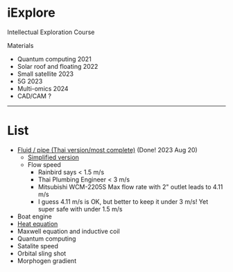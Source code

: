 # iExplore
Intellectual Exploration Course

Materials
* Quantum computing 2021
* Solar roof and floating 2022
* Small satellite 2023
* 5G 2023
* Multi-omics 2024
* CAD/CAM ?

---

# List

* [Fluid / pipe (Thai version/most complete)](https://colab.research.google.com/drive/1CSfoOS8UgC1YjZ7Zuv1RymNFU_sbocnD#scrollTo=bh1xpNdyyZYB) (Done! 2023 Aug 20)
  * [Simplified version ](https://colab.research.google.com/drive/1HUYBOTKTb_zyzBD0ynmgaZrQihrW73sW#scrollTo=j3UOx7m3gngF)
  * Flow speed
    * Rainbird says < 1.5 m/s
    * Thai Plumbing Engineer < 3 m/s
    * Mitsubishi WCM-2205S Max flow rate with 2" outlet leads to 4.11 m/s
    * I guess 4.11 m/s is OK, but better to keep it under 3 m/s! Yet super safe with under 1.5 m/s
* Boat engine
* [Heat equation](https://colab.research.google.com/drive/1QZOAOLwLW2BdN5s-1vDP2-bGzzO9NdL4#scrollTo=RTOGclgqVrom)
* Maxwell equation and inductive coil
* Quantum computing
* Satalite speed
* Orbital sling shot
* Morphogen gradient
